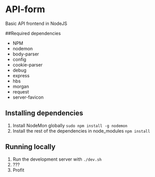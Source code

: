 # API-form

Basic API frontend in NodeJS

##Required dependencies
* NPM
* nodemon
* body-parser
* config
* cookie-parser
* debug
* express
* hbs
* morgan
* request
* server-favicon

## Installing dependencies


1. Install NodeMon globally ```sudo npm install -g nodemon```
2. Install the rest of the dependencies in node_modules ```npm install```

## Running locally
1. Run the development server with ```./dev.sh```
2. ???
3. Profit